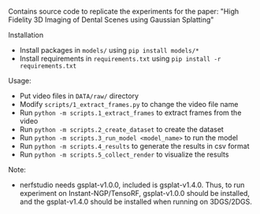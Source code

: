 Contains source code to replicate the experiments for the paper: 
"High Fidelity 3D Imaging of Dental Scenes using Gaussian Splatting"

Installation
- Install packages in `models/` using `pip install models/*`
- Install requirements in `requirements.txt` using `pip install -r requirements.txt`

Usage:
- Put video files in `DATA/raw/` directory
- Modify `scripts/1_extract_frames.py` to change the video file name
- Run `python -m scripts.1_extract_frames` to extract frames from the video
- Run `python -m scripts.2_create_dataset` to create the dataset
- Run `python -m scripts.3_run_model <model_name>` to run the model
- Run `python -m scripts.4_results` to generate the results in csv format
- Run `python -m scripts.5_collect_render` to visualize the results

Note:
- nerfstudio needs gsplat-v1.0.0, included is gsplat-v1.4.0. Thus, to run experiment on Instant-NGP/TensoRF, gsplat-v1.0.0 should be installed, and the gsplat-v1.4.0 should be installed when running on 3DGS/2DGS.
